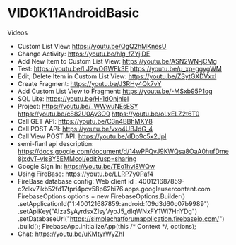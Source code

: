 # VIDOK11AndroidBasic
Videos
- Custom List View: https://youtu.be/QgQ2hMKnesU
- Change Activity: https://youtu.be/hlg_fZYjiDE
- Add New Item to Custom List View: https://youtu.be/ASN2WN-jCMg
- Test: https://youtu.be/LJ2wOGWFk3E https://youtu.be/u_xp-ggygWM
- Edit, Delete Item in Custom List View: https://youtu.be/ZSytGXDVxxI
- Create Fragment: https://youtu.be/J3RHy4Qk7vY
- Add Custom List View to Fragment: https://youtu.be/-MSxb95P1og
- SQL Lite: https://youtu.be/H-1dOnjnleI
- Project: https://youtu.be/_WWwuNEsESY https://youtu.be/c882U0Ay3O0 https://youtu.be/oLxELZ2t6T0
- Call GET API: https://youtu.be/C3n4BBhMXY8
- Call POST API: https://youtu.be/vxo4UBJdG_4
- Call View POST API: https://youtu.be/dDo9c5x2JpI
- semi-fianl api description: https://docs.google.com/document/d/14wPFQvJ9KWQsa8OaA0hufDme8jxdvT-vls8Y5EMMcoI/edit?usp=sharing
- Google Sign In: https://youtu.be/TEo1hvi8WQw
- Using FireBase: https://youtu.be/LLRP7y0Paf4
- FireBase database config:
  Web client id : 400121687859-c2dkv7ikb52fd17tpri4pcv58p62bi76.apps.googleusercontent.com
 FirebaseOptions options = new FirebaseOptions.Builder()
                .setApplicationId("1:400121687859:android:f09d3d60c07b9989")
                .setApiKey("AIzaSyAyrdsxZIsyVyoJ5_dlqWNxFY1Wi7HnYDg")
                .setDatabaseUrl("https://simplechatforumapplication.firebaseio.com/")
                .build();
        FirebaseApp.initializeApp(this /* Context */, options);
- Chat: https://youtu.be/uKMtyrWyZhI
